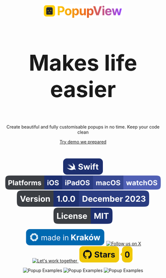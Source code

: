 <p align="center">
  <picture> 
    <source media="(prefers-color-scheme: dark)" srcset="https://github.com/Mijick/Assets/blob/main/CalendarView/Logotype/On%20Dark.svg">
    <source media="(prefers-color-scheme: light)" srcset="https://github.com/Mijick/Assets/blob/main/PopupView/Logotype/On%20Light.svg">
    <img alt="PopupView Logo" src="https://github.com/Mijick/Assets/blob/main/PopupView/Logotype/On%20Dark.svg" width="50%"">
  </picture>
</p>

<h3 style="font-size: 5em" align="center">
    Makes life easier
</h3>

<p align="center">
    Create beautiful and fully customisable popups in no time. Keep your code clean
</p>

<p align="center">
    <a href="https://github.com/Mijick/PopupView-Demo" rel="nofollow">Try demo we prepared</a>
</p>

<br>




<p align="center">
    <img alt="SwiftUI logo" src="https://github.com/Mijick/Assets/blob/main/CalendarView/Labels/Language.svg"/>
    <img alt="Platforms: iOS, iPadOS, macOS, tvOS" src="https://github.com/Mijick/Assets/blob/main/CalendarView/Labels/Platforms.svg"/>
    <img alt="Current Version" src="https://github.com/Mijick/Assets/blob/main/CalendarView/Labels/Version.svg"/>
    <img alt="License: MIT" src="https://github.com/Mijick/Assets/blob/main/CalendarView/Labels/License.svg"/>
</p>

<p align="center">
    <img alt="Made in Kraków" src="https://github.com/Mijick/Assets/blob/main/CalendarView/Labels/Origin.svg"/>
    <a href="https://twitter.com/MijickTeam">
        <img alt="Follow us on X" src="https://github.com/Mijick/Assets/blob/main/CalendarView/Labels/X.svg"/>
    </a>
    <a href=mailto:team@mijick.com?subject=Hello>
        <img alt="Let's work together" src="https://github.com/Mijick/Assets/blob/main/CalendarView/Labels/Work%20with%20us.svg"/>
    </a>  
    <a href="https://github.com/Mijick/CalendarView/stargazers">
        <img alt="Stargazers" src="https://github.com/Mijick/Assets/blob/main/CalendarView/Labels/Stars.svg"/>
    </a>                                                                                                               
</p>

<p align="center">
    <img alt="Popup Examples" src="https://github.com/Mijick/Assets/blob/main/CalendarView/GIFs/CalendarView-Bottom.gif" width="30%"/>
    <img alt="Popup Examples" src="https://github.com/Mijick/Assets/blob/main/CalendarView/GIFs/CalendarView-Centre.gif" width="30%"/>
    <img alt="Popup Examples" src="https://github.com/Mijick/Assets/blob/main/CalendarView/GIFs/CalendarView-Top.gif" width="30%"/>
</p>
